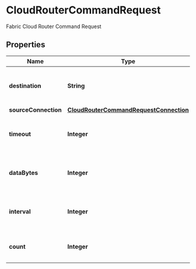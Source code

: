 

# CloudRouterCommandRequest

Fabric Cloud Router Command Request

## Properties

| Name | Type | Description | Notes |
|------------ | ------------- | ------------- | -------------|
|**destination** | **String** | Fabric Cloud Router Ping Command Destination |  |
|**sourceConnection** | [**CloudRouterCommandRequestConnection**](CloudRouterCommandRequestConnection.md) |  |  [optional] |
|**timeout** | **Integer** | Fabric Cloud Router Ping Command Timeout |  [optional] |
|**dataBytes** | **Integer** | Fabric Cloud Router Ping Command DataBytes |  [optional] |
|**interval** | **Integer** | Time in milliseconds between sending each packet |  [optional] [readonly] |
|**count** | **Integer** | Total number of ping requests |  [optional] [readonly] |



